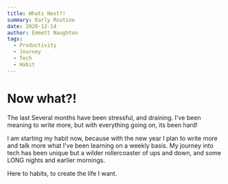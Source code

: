```yaml
---
title: Whats Next?!
summary: Early Routine
date: 2020-12-14
author: Emmett Naughton
tags:
  - Productivity
  - Journey
  - Tech
  - Habit
---
```


# Now what?!

The last Several months have been stressful, and draining. I've been meaning to write more, but with everything going on, its been hard!

I am starting my habit now, because with the new year I plan to write more and talk more what I've been learning on a weekly basis. My journey into tech has been unique but a wilder rollercoaster of ups and down, and some LONG nights and earlier mornings.

Here to habits, to create the life I want.
